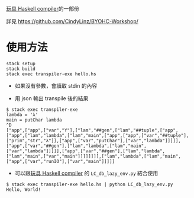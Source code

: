 [玩具 Haskell compiler][compiler]的一部份

詳見 https://github.com/CindyLinz/BYOHC-Workshop/

# 使用方法

    stack setup
    stack build
    stack exec transpiler-exe hello.hs

- 如果沒有參數，會讀取 stdin 的內容

- 用 json 輸出 transpile 後的結果

```
$ stack exec transpiler-exe
lambda = 'λ'
main = putChar lambda
^D
["app",["app",["var","Y"],["lam","##gen",["lam","##tuple",["app",["app",["lam","lambda",["lam","main",["app",["app",["var","##tuple"],["prim","str","λ"]],["app",["var","putChar"],["var","lambda"]]]]],["app",["var","##gen"],["lam","lambda",["lam","main",["var","lambda"]]]]],["app",["var","##gen"],["lam","lambda",["lam","main",["var","main"]]]]]]]],["lam","lambda",["lam","main",["app",["var","runIO"],["var","main"]]]]]
```

- 可以跟[玩具 Haskell compiler][compiler] 的 `LC_db_lazy_env.py` 結合使用

```
$ stack exec transpiler-exe hello.hs | python LC_db_lazy_env.py
Hello, World!
```

[compiler]: https://github.com/op8867555/BYOHC

